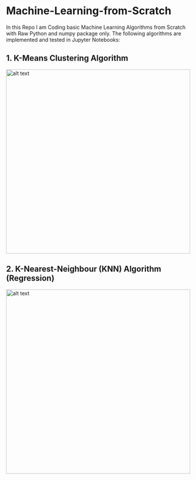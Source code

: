 # Machine-Learning-from-Scratch
 In this Repo I am Coding basic Machine Learning Algorithms from Scratch with Raw Python and numpy package only.
 The following algorithms are implemented and tested in Jupyter Notebooks:

## 1. K-Means Clustering Algorithm
<img src="https://www.researchgate.net/profile/Abul-Beg/publication/278710586/figure/fig1/AS:669009133436937@1536515615317/Pseudo-code-of-the-Lloyds-K-Means-algorithm-K-Means-is-a-simple-algorithm-that-has.png" alt="alt text" width="500">

## 2. K-Nearest-Neighbour (KNN) Algorithm (Regression)
<img src="https://i.ytimg.com/vi/kbadomx9DIg/maxresdefault.jpg" alt="alt text" width="500">
